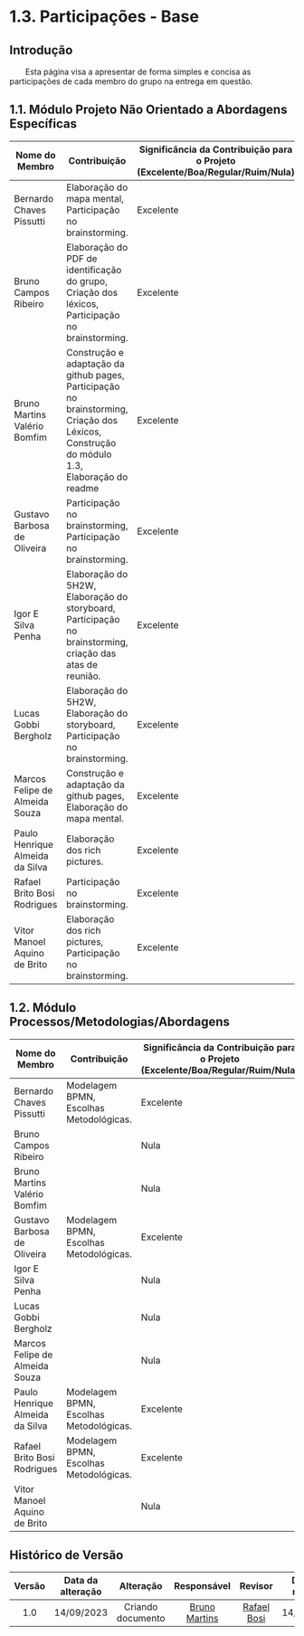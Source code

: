 # 1.3. Participações - Base	

## Introdução

<div align="jutify">
&emsp;&emsp;Esta página visa a apresentar de forma simples e concisa as participações de cada membro do grupo na entrega em questão.
</div>

## 1.1. Módulo Projeto Não Orientado a Abordagens Específicas

| Nome do Membro | Contribuição | Significância da Contribuição para o Projeto (Excelente/Boa/Regular/Ruim/Nula) |
| --- | --- | --- |
| Bernardo Chaves Pissutti | Elaboração do mapa mental, Participação no brainstorming. | Excelente |
| Bruno Campos Ribeiro | Elaboração do PDF de identificação do grupo, Criação dos léxicos, Participação no brainstorming. | Excelente |
| Bruno Martins Valério Bomfim | Construção e adaptação da github pages, Participação no brainstorming, Criação dos Léxicos, Construção do módulo 1.3, Elaboração do readme | Excelente |
| Gustavo Barbosa de Oliveira | Participação no brainstorming, Participação no brainstorming. | Excelente |
| Igor E Silva Penha | Elaboração do 5H2W, Elaboração do storyboard, Participação no brainstorming, criação das atas de reunião. | Excelente |
| Lucas Gobbi Bergholz | Elaboração do 5H2W, Elaboração do storyboard, Participação no brainstorming. | Excelente |
| Marcos Felipe de Almeida Souza | Construção e adaptação da github pages, Elaboração do mapa mental. | Excelente |
| Paulo Henrique Almeida da Silva | Elaboração dos rich pictures. | Excelente |
| Rafael Brito Bosi Rodrigues | Participação no brainstorming. | Excelente |
| Vitor Manoel Aquino de Brito | Elaboração dos rich pictures, Participação no brainstorming. | Excelente |

## 1.2. Módulo Processos/Metodologias/Abordagens

|Nome do Membro | Contribuição | Significância da Contribuição para o Projeto (Excelente/Boa/Regular/Ruim/Nula) |
| --- | --- | --- |
| Bernardo Chaves Pissutti | Modelagem BPMN, Escolhas Metodológicas. | Excelente |
| Bruno Campos Ribeiro | | Nula |
| Bruno Martins Valério Bomfim | | Nula |
| Gustavo Barbosa de Oliveira | Modelagem BPMN, Escolhas Metodológicas. | Excelente |
| Igor E Silva Penha | | Nula |
| Lucas Gobbi Bergholz | | Nula |
| Marcos Felipe de Almeida Souza | | Nula |
| Paulo Henrique Almeida da Silva | Modelagem BPMN, Escolhas Metodológicas. | Excelente |
| Rafael Brito Bosi Rodrigues | Modelagem BPMN, Escolhas Metodológicas. | Excelente |
| Vitor Manoel Aquino de Brito | | Nula |

##  Histórico de Versão

|  Versão  |   Data da alteração  |   Alteração  |  Responsável  |  Revisor  | Data de revisão |
| :--------: | :--------------------: | :-----------: | :--------------: | :--------: | :-----------------: |
|     1.0     |    14/09/2023   |  Criando documento  |  [Bruno Martins](https://www.github.com/gitbmvb)   | [Rafael Bosi](https://www.github.com/StrangeUnit28)   | 14/09/2023 |